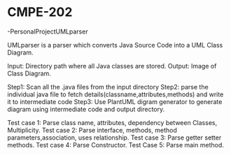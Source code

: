 # CMPE-202
-PersonalProjectUMLparser


UMLparser is a parser which converts Java Source Code into a UML Class Diagram. 

Input: Directory path where all Java classes are stored.
Output: Image of Class Diagram.

Step1: Scan all the .java files from the input directory
Step2: parse the individual java file to fetch details(classname,attributes,methods) and write it to intermediate code
Step3: Use PlantUML digram generator to generate diagram using intermediate code and output directory.

Test case 1: Parse class name, attributes, dependency between Classes, Multiplicity.
Test case 2: Parse interface, methods, method parameters,association, uses relationship.
Test case 3: Parse getter setter methods.
Test case 4: Parse Constructor.
Test Case 5: Parse main method.

      
